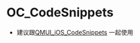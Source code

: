 # OC_CodeSnippets

* 建议跟[QMUI_iOS_CodeSnippets](https://github.com/QMUI/QMUI_iOS_CodeSnippets) 一起使用
